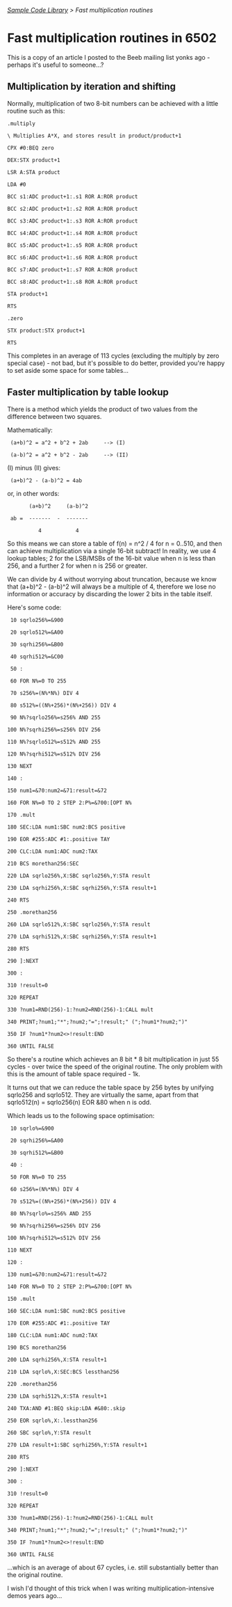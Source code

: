 *[Sample Code Library](SampleCodeLibrary "wikilink") &gt; Fast multiplication routines*

# Fast multiplication routines in 6502

This is a copy of an article I posted to the Beeb mailing list yonks ago - perhaps it's useful to someone...?

## Multiplication by iteration and shifting

Normally, multiplication of two 8-bit numbers can be achieved with a little routine such as this:

<tt>

`.multiply`
`\ Multiplies A*X, and stores result in product/product+1`
`CPX #0:BEQ zero`
`DEX:STX product+1`
`LSR A:STA product`
`LDA #0`
`BCC s1:ADC product+1:.s1 ROR A:ROR product`
`BCC s2:ADC product+1:.s2 ROR A:ROR product`
`BCC s3:ADC product+1:.s3 ROR A:ROR product`
`BCC s4:ADC product+1:.s4 ROR A:ROR product`
`BCC s5:ADC product+1:.s5 ROR A:ROR product`
`BCC s6:ADC product+1:.s6 ROR A:ROR product`
`BCC s7:ADC product+1:.s7 ROR A:ROR product`
`BCC s8:ADC product+1:.s8 ROR A:ROR product`
`STA product+1`
`RTS`
`.zero`
`STX product:STX product+1`
`RTS`

</tt>

This completes in an average of 113 cycles (excluding the multiply by zero special case) - not bad, but it's possible to do better, provided you're happy to set aside some space for some tables...

## Faster multiplication by table lookup

There is a method which yields the product of two values from the difference between two squares.

Mathematically:

<tt>

` (a+b)^2 = a^2 + b^2 + 2ab     --> (I)`
` (a-b)^2 = a^2 + b^2 - 2ab     --> (II)`

</tt>

(I) minus (II) gives:

<tt>

` (a+b)^2 - (a-b)^2 = 4ab`

</tt>

or, in other words:

<tt>

`       (a+b)^2     (a-b)^2`
` ab =  -------  -  -------`
`          4           4`

</tt>

So this means we can store a table of f(n) = n^2 / 4 for n = 0..510, and then can achieve multiplication via a single 16-bit subtract! In reality, we use 4 lookup tables; 2 for the LSB/MSBs of the 16-bit value when n is less than 256, and a further 2 for when n is 256 or greater.

We can divide by 4 without worrying about truncation, because we know that (a+b)^2 - (a-b)^2 will always be a multiple of 4, therefore we lose no information or accuracy by discarding the lower 2 bits in the table itself.

Here's some code:

<tt>

` 10 sqrlo256%=&900`
` 20 sqrlo512%=&A00`
` 30 sqrhi256%=&B00`
` 40 sqrhi512%=&C00`
` 50 :`
` 60 FOR N%=0 TO 255`
` 70 s256%=(N%*N%) DIV 4`
` 80 s512%=((N%+256)*(N%+256)) DIV 4`
` 90 N%?sqrlo256%=s256% AND 255`
`100 N%?sqrhi256%=s256% DIV 256`
`110 N%?sqrlo512%=s512% AND 255`
`120 N%?sqrhi512%=s512% DIV 256`
`130 NEXT`
`140 :`
`150 num1=&70:num2=&71:result=&72`
`160 FOR N%=0 TO 2 STEP 2:P%=&700:[OPT N%`
`170 .mult`
`180 SEC:LDA num1:SBC num2:BCS positive`
`190 EOR #255:ADC #1:.positive TAY`
`200 CLC:LDA num1:ADC num2:TAX`
`210 BCS morethan256:SEC`
`220 LDA sqrlo256%,X:SBC sqrlo256%,Y:STA result`
`230 LDA sqrhi256%,X:SBC sqrhi256%,Y:STA result+1`
`240 RTS`
`250 .morethan256`
`260 LDA sqrlo512%,X:SBC sqrlo256%,Y:STA result`
`270 LDA sqrhi512%,X:SBC sqrhi256%,Y:STA result+1`
`280 RTS`
`290 ]:NEXT`
`300 :`
`310 !result=0`
`320 REPEAT`
`330 ?num1=RND(256)-1:?num2=RND(256)-1:CALL mult`
`340 PRINT;?num1;"*";?num2;"=";!result;" (";?num1*?num2;")"`
`350 IF ?num1*?num2<>!result:END`
`360 UNTIL FALSE`

</tt>

So there's a routine which achieves an 8 bit \* 8 bit multiplication in just 55 cycles - over twice the speed of the original routine. The only problem with this is the amount of table space required - 1k.

It turns out that we can reduce the table space by 256 bytes by unifying sqrlo256 and sqrlo512. They are virtually the same, apart from that sqrlo512(n) = sqrlo256(n) EOR &80 when n is odd.

Which leads us to the following space optimisation:

<tt>

` 10 sqrlo%=&900`
` 20 sqrhi256%=&A00`
` 30 sqrhi512%=&B00`
` 40 :`
` 50 FOR N%=0 TO 255`
` 60 s256%=(N%*N%) DIV 4`
` 70 s512%=((N%+256)*(N%+256)) DIV 4`
` 80 N%?sqrlo%=s256% AND 255`
` 90 N%?sqrhi256%=s256% DIV 256`
`100 N%?sqrhi512%=s512% DIV 256`
`110 NEXT`
`120 :`
`130 num1=&70:num2=&71:result=&72`
`140 FOR N%=0 TO 2 STEP 2:P%=&700:[OPT N%`
`150 .mult`
`160 SEC:LDA num1:SBC num2:BCS positive`
`170 EOR #255:ADC #1:.positive TAY`
`180 CLC:LDA num1:ADC num2:TAX`
`190 BCS morethan256`
`200 LDA sqrhi256%,X:STA result+1`
`210 LDA sqrlo%,X:SEC:BCS lessthan256`
`220 .morethan256`
`230 LDA sqrhi512%,X:STA result+1`
`240 TXA:AND #1:BEQ skip:LDA #&80:.skip`
`250 EOR sqrlo%,X:.lessthan256`
`260 SBC sqrlo%,Y:STA result`
`270 LDA result+1:SBC sqrhi256%,Y:STA result+1`
`280 RTS`
`290 ]:NEXT`
`300 :`
`310 !result=0`
`320 REPEAT`
`330 ?num1=RND(256)-1:?num2=RND(256)-1:CALL mult`
`340 PRINT;?num1;"*";?num2;"=";!result;" (";?num1*?num2;")"`
`350 IF ?num1*?num2<>!result:END`
`360 UNTIL FALSE`

</tt>

...which is an average of about 67 cycles, i.e. still substantially better than the original routine.

I wish I'd thought of this trick when I was writing multiplication-intensive demos years ago...
